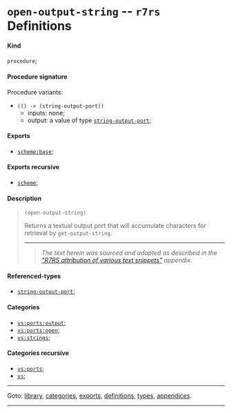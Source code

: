 

<a id='definition__r7rs__open-output-string'></a>

# `open-output-string` -- `r7rs` Definitions


<a id='definition__r7rs__open-output-string__kind'></a>

#### Kind

`procedure`;


<a id='definition__r7rs__open-output-string__procedure-signature'></a>

#### Procedure signature

Procedure variants:
 * `(() -> (string-output-port))`
   * inputs: none;
   * output: a value of type [`string-output-port`](../../r7rs/types/string-output-port.md#type__r7rs__string-output-port);


<a id='definition__r7rs__open-output-string__exports'></a>

#### Exports

 * [`scheme:base`](../../r7rs/exports/scheme_3a_base.md#export__r7rs__scheme_3a_base);


<a id='definition__r7rs__open-output-string__exports-recursive'></a>

#### Exports recursive

 * [`scheme`](../../r7rs/exports/scheme.md#export__r7rs__scheme);


<a id='definition__r7rs__open-output-string__description'></a>

#### Description

> ````
> (open-output-string)
> ````
> 
> 
> Returns a textual output port that will accumulate characters for
> retrieval by `get-output-string`.
> 
> 
> ----
> > *The text herein was sourced and adapted as described in the ["R7RS attribution of various text snippets"](../../r7rs/appendices/attribution.md#appendix__r7rs__attribution) appendix.*


<a id='definition__r7rs__open-output-string__referenced-types'></a>

#### Referenced-types

 * [`string-output-port`](../../r7rs/types/string-output-port.md#type__r7rs__string-output-port);


<a id='definition__r7rs__open-output-string__categories'></a>

#### Categories

 * [`vs:ports:output`](../../r7rs/categories/vs_3a_ports_3a_output.md#category__r7rs__vs_3a_ports_3a_output);
 * [`vs:ports:open`](../../r7rs/categories/vs_3a_ports_3a_open.md#category__r7rs__vs_3a_ports_3a_open);
 * [`vs:strings`](../../r7rs/categories/vs_3a_strings.md#category__r7rs__vs_3a_strings);


<a id='definition__r7rs__open-output-string__categories-recursive'></a>

#### Categories recursive

 * [`vs:ports`](../../r7rs/categories/vs_3a_ports.md#category__r7rs__vs_3a_ports);
 * [`vs`](../../r7rs/categories/vs.md#category__r7rs__vs);

----

Goto: [library](../../r7rs/_index.md#library__r7rs), [categories](../../r7rs/categories/_index.md#toc__r7rs__categories), [exports](../../r7rs/exports/_index.md#toc__r7rs__exports), [definitions](../../r7rs/definitions/_index.md#toc__r7rs__definitions), [types](../../r7rs/types/_index.md#toc__r7rs__types), [appendices](../../r7rs/appendices/_index.md#toc__r7rs__appendices).

----


